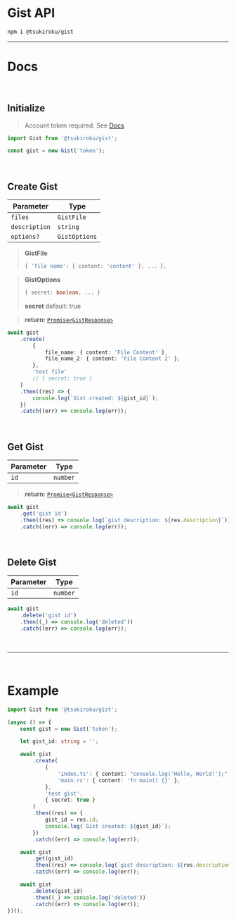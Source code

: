 # Gist API

```sh
npm i @tsukiroku/gist
```

---

# Docs

<br>

## Initialize

> Account token required. See [Docs](https://docs.github.com/en/authentication/keeping-your-account-and-data-secure/creating-a-personal-access-token)

```ts
import Gist from '@tsukiroku/gist';

const gist = new Gist('token');
```

<br>

## Create Gist

| Parameter     | Type          |
| ------------- | ------------- |
| `files`       | `GistFile`    |
| `description` | `string`      |
| `options?`    | `GistOptions` |

> **GistFile**
>
> ```ts
> { 'file name': { content: 'content' }, ... },
> ```

> **GistOptions**
>
> ```ts
> { secret: boolean, ... }
> ```
>
> **secret** default: true

> **return:** [`Promise<GistResponse>`](./src/types.ts)

```ts
await gist
    .create(
        {
            file_name: { content: 'File Content' },
            file_name_2: { content: 'File Content 2' },
        },
        'test file'
        // { secret: true }
    )
    .then((res) => {
        console.log(`Gist created: ${gist_id}`);
    })
    .catch((err) => console.log(err));
```

<br>

## Get Gist

| Parameter | Type     |
| --------- | -------- |
| `id`      | `number` |

> **return:** [`Promise<GistResponse>`](./src/types.ts)

```ts
await gist
    .get('gist id')
    .then((res) => console.log(`gist description: ${res.description}`))
    .catch((err) => console.log(err));
```

<br>

## Delete Gist

| Parameter | Type     |
| --------- | -------- |
| `id`      | `number` |

```ts
await gist
    .delete('gist id')
    .then((_) => console.log('deleted'))
    .catch((err) => console.log(err));
```

<br>

---

<br>

# Example

```ts
import Gist from '@tsukiroku/gist';

(async () => {
    const gist = new Gist('token');

    let gist_id: string = '';

    await gist
        .create(
            {
                'index.ts': { content: "console.log('Hello, World!');" },
                'main.rs': { content: 'fn main() {}' },
            },
            'test gist',
            { secret: true }
        )
        .then((res) => {
            gist_id = res.id;
            console.log(`Gist created: ${gist_id}`);
        })
        .catch((err) => console.log(err));

    await gist
        .get(gist_id)
        .then((res) => console.log(`gist description: ${res.description}`))
        .catch((err) => console.log(err));

    await gist
        .delete(gist_id)
        .then((_) => console.log('deleted'))
        .catch((err) => console.log(err));
})();
```
